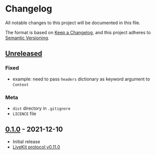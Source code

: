 # Changelog

All notable changes to this project will be documented in this file.

The format is based on [Keep a Changelog](https://keepachangelog.com/en/1.0.0/), and this project adheres
to [Semantic Versioning](https://semver.org/spec/v2.0.0.html).

## [Unreleased]

### Fixed

- example: need to pass `headers` dictionary as keyword argument to `Context`

### Meta

- `dist` directory in `.gitignore`
- `LICENCE` file

## [0.1.0] - 2021-12-10

- Initial release
- [LiveKit protocol v0.11.0](https://github.com/livekit/protocol/releases/tag/v0.11.0)

[Unreleased]: https://github.com/tradablebits/livekit-server-sdk-python/compare/v0.1.0...HEAD

[0.2.0]: https://github.com/tradablebits/livekit-server-sdk-python/compare/v0.1.0...v0.2.0

[0.1.0]: https://github.com/tradablebits/livekit-server-sdk-python/releases/tag/v0.1.0
